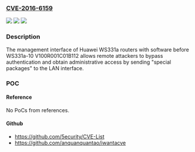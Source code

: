 ### [CVE-2016-6159](https://cve.mitre.org/cgi-bin/cvename.cgi?name=CVE-2016-6159)
![](https://img.shields.io/static/v1?label=Product&message=n%2Fa&color=blue)
![](https://img.shields.io/static/v1?label=Version&message=n%2Fa&color=blue)
![](https://img.shields.io/static/v1?label=Vulnerability&message=n%2Fa&color=brighgreen)

### Description

The management interface of Huawei WS331a routers with software before WS331a-10 V100R001C01B112 allows remote attackers to bypass authentication and obtain administrative access by sending "special packages" to the LAN interface.

### POC

#### Reference
No PoCs from references.

#### Github
- https://github.com/5ecurity/CVE-List
- https://github.com/anquanquantao/iwantacve

